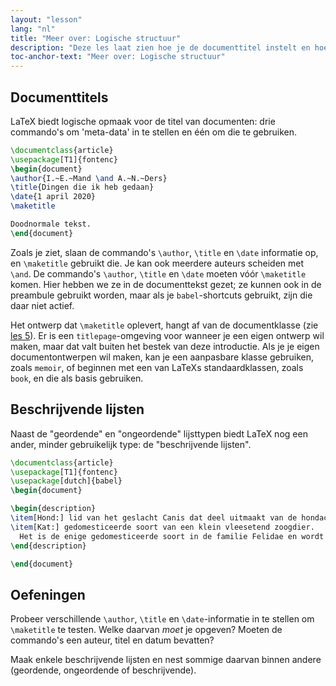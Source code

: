 ```yaml
---
layout: "lesson"
lang: "nl"
title: "Meer over: Logische structuur"
description: "Deze les laat zien hoe je de documenttitel instelt en hoe je beschrijvende lijsten maakt."
toc-anchor-text: "Meer over: Logische structuur"
---
```


## Documenttitels

LaTeX biedt logische opmaak voor de titel van documenten: drie commando's
om 'meta-data' in te stellen en één om die te gebruiken.

```latex
\documentclass{article}
\usepackage[T1]{fontenc}
\begin{document}
\author{I.~E.~Mand \and A.~N.~Ders}
\title{Dingen die ik heb gedaan}
\date{1 april 2020}
\maketitle

Doodnormale tekst.
\end{document}
```

Zoals je ziet, slaan de commando's `\author`, `\title` en `\date` informatie op, en `\maketitle` gebruikt die.
Je kan ook meerdere auteurs scheiden met `\and`.
De commando's `\author`, `\title` en `\date` moeten vóór `\maketitle` komen.
Hier hebben we ze in de documenttekst gezet;
ze kunnen ook in de preambule gebruikt worden, maar als je `babel`-shortcuts gebruikt, zijn die daar niet actief.

Het ontwerp dat `\maketitle` oplevert, hangt af van de documentklasse (zie [les 5](lesson-05)).
Er is een `titlepage`-omgeving voor wanneer je een eigen ontwerp wil maken, maar dat valt buiten het bestek van deze introductie.
Als je je eigen documentontwerpen wil maken, kan je een aanpasbare klasse gebruiken, zoals `memoir`, of beginnen met een van LaTeXs standaardklassen, zoals `book`, en die als basis gebruiken.

## Beschrijvende lijsten
Naast de "geordende" en "ongeordende" lijsttypen biedt LaTeX nog een ander, minder gebruikelijk type: de "beschrijvende lijsten".

```latex
\documentclass{article}
\usepackage[T1]{fontenc}
\usepackage[dutch]{babel}
\begin{document}

\begin{description}
\item[Hond:] lid van het geslacht Canis dat deel uitmaakt van de hondachtigen, en is het meest voorkomende landroofdier.
\item[Kat:] gedomesticeerde soort van een klein vleesetend zoogdier.
  Het is de enige gedomesticeerde soort in de familie Felidae en wordt vaak aangeduid als de huiskat om deze te onderscheiden van de wilde leden van de familie.
\end{description}

\end{document}
```

## Oefeningen

Probeer verschillende `\author`, `\title` en `\date`-informatie in te stellen om `\maketitle` te testen.
Welke daarvan _moet_ je opgeven?
Moeten de commando's een auteur, titel en datum bevatten?

Maak enkele beschrijvende lijsten en nest sommige daarvan binnen andere (geordende, ongeordende of beschrijvende).
